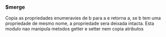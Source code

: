 ### $merge

Copia as propriedades enumeravies de b para a e retorna a, se b tem uma propriedade de mesmo nome, a propriedade sera deixada intacta. Esta modulo nao manipula metodos getter e setter nem copia atributos
